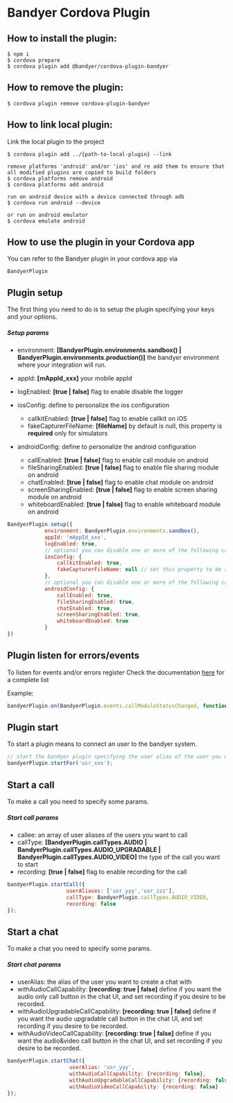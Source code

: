 # Bandyer Cordova Plugin

## How to install the plugin:

```
$ npm i
$ cordova prepare
$ cordova plugin add @bandyer/cordova-plugin-bandyer
```

## How to remove the plugin:

```
$ cordova plugin remove cordova-plugin-bandyer
```

## How to link local plugin:
Link the local plugin to the project
```
$ cordova plugin add ../{path-to-local-plugin} --link

remove platforms 'android' and/or 'ios' and re add them to ensure that all modified plugins are copied to build folders
$ cordova platforms remove android
$ cordova platforms add android

run on android device with a device connected through adb
$ cordova run android --device

or run on android emulator
$ cordova emulate android
```

## How to use the plugin in your Cordova app

You can refer to the Bandyer plugin in your cordova app via
```
BandyerPlugin
```

## Plugin setup
The first thing you need to do is to setup the plugin specifying your keys and your options.

##### Setup params
- environment: **[BandyerPlugin.environments.sandbox() | BandyerPlugin.environments.production()]** the bandyer environment where your integration will run.
- appId: **[mAppId_xxx]** your mobile appId
- logEnabled: **[true | false]** flag to enable disable the logger

- iosConfig: define to personalize the ios configuration
    - callkitEnabled: **[true | false]** flag to enable callkit on iOS 
    - fakeCapturerFileName: **[fileName]** by default is null, this property is **required** only for simulators
    
- androidConfig: define to personalize the android configuration
    - callEnabled: **[true | false]** flag to enable call module on android
    - fileSharingEnabled: **[true | false]** flag to enable file sharing module on android
    - chatEnabled: **[true | false]** flag to enable chat module on android
    - screenSharingEnabled: **[true | false]** flag to enable screen sharing module on android
    - whiteboardEnabled: **[true | false]** flag to enable whiteboard module on android

```javascript
BandyerPlugin.setup({
            environment: BandyerPlugin.environments.sandbox(),
            appId: 'mAppId_xxx',
            logEnabled: true,
            // optional you can disable one or more of the following capabilities, by default callkit is enabled
            iosConfig: {
                callkitEnabled: true,
                fakeCapturerFileName: null // set this property to be able to execute on an ios simulator
            },
            // optional you can disable one or more of the following capabilities, by default all additional modules are enabled
            androidConfig: {
                callEnabled: true,
                fileSharingEnabled: true,
                chatEnabled: true,
                screenSharingEnabled: true,
                whiteboardEnabled: true
            }
})
```

## Plugin listen for errors/events
To listen for events and/or errors register
Check the documentation [here](enums/events.html) for a complete list

Example:

```javascript
bandyerPlugin.on(BandyerPlugin.events.callModuleStatusChanged, function (status) {});
```

## Plugin start
To start a plugin means to connect an user to the bandyer system.

```javascript
// start the bandyer plugin specifying the user alias of the user you want to connect
bandyerPlugin.startFor('usr_xxx');
```

## Start a call
To make a call you need to specify some params.

##### Start call params
- callee: an array of user aliases of the users you want to call
- callType: **[BandyerPlugin.callTypes.AUDIO | BandyerPlugin.callTypes.AUDIO_UPGRADABLE | BandyerPlugin.callTypes.AUDIO_VIDEO]** the type of the call you want to start
- recording: **[true | false]** flag to enable recording for the call

```javascript
bandyerPlugin.startCall({
                   userAliases: ['usr_yyy','usr_zzz'],
                   callType: BandyerPlugin.callTypes.AUDIO_VIDEO,
                   recording: false
});
```

## Start a chat
To make a chat you need to specify some params.

##### Start chat params
- userAlias: the alias of the user you want to create a chat with
- withAudioCallCapability: **[recording: true | false]** define if you want the audio only call button in the chat UI, and set recording if you desire to be recorded.
- withAudioUpgradableCallCapability: **[recording: true | false]**  define if you want the audio upgradable call button in the chat UI, and set recording if you desire to be recorded.
- withAudioVideoCallCapability: **[recording: true | false]** define if you want the audio&video call button in the chat UI, and set recording if you desire to be recorded.

```javascript
bandyerPlugin.startChat({
                    userAlias: 'usr_yyy',
                    withAudioCallCapability: {recording: false},
                    withAudioUpgradableCallCapability: {recording: false},
                    withAudioVideoCallCapability: {recording: false}
});
```
